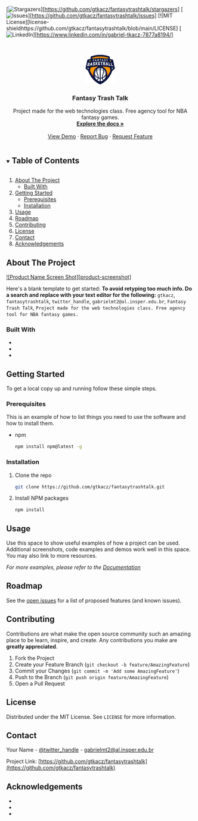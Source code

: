 <!--
*** Thanks for checking out the Best-README-Template. If you have a suggestion
*** that would make this better, please fork the repo and create a pull request
*** or simply open an issue with the tag "enhancement".
*** Thanks again! Now go create something AMAZING! :D
***
***
***
*** To avoid retyping too much info. Do a search and replace for the following:
*** gtkacz, fantasytrashtalk, twitter_handle, gabrielmt2@al.insper.edu.br, Fantasy Trash Talk, Project made for the web technologies class. Free agency tool for NBA fantasy games.
-->



<!-- PROJECT SHIELDS -->
<!--
*** I'm using markdown "reference style" links for readability.
*** Reference links are enclosed in brackets [ ] instead of parentheses ( ).
*** See the bottom of this document for the declaration of the reference variables
*** for contributors-url, forks-url, etc. This is an optional, concise syntax you may use.
*** https://www.markdownguide.org/basic-syntax/#reference-style-links
-->
[![Stargazers][stars-shield]][https://github.com/gtkacz/fantasytrashtalk/stargazers]
[![Issues][issues-shield]][https://github.com/gtkacz/fantasytrashtalk/issues]
[![MIT License][license-shieldhttps://github.com/gtkacz/fantasytrashtalk/blob/main/LICENSE]
[![LinkedIn][linkedin-shield]][https://www.linkedin.com/in/gabriel-tkacz-7877a8194/]



<!-- PROJECT LOGO -->
<br />
<p align="center">
  <a href="https://github.com/gtkacz/fantasytrashtalk">
    <img src="images/logo.png" alt="Logo" width="80" height="80">
  </a>

  <h3 align="center">Fantasy Trash Talk</h3>

  <p align="center">
    Project made for the web technologies class. Free agency tool for NBA fantasy games.
    <br />
    <a href="https://github.com/gtkacz/fantasytrashtalk"><strong>Explore the docs »</strong></a>
    <br />
    <br />
    <a href="https://github.com/gtkacz/fantasytrashtalk">View Demo</a>
    ·
    <a href="https://github.com/gtkacz/fantasytrashtalk/issues">Report Bug</a>
    ·
    <a href="https://github.com/gtkacz/fantasytrashtalk/issues">Request Feature</a>
  </p>
</p>



<!-- TABLE OF CONTENTS -->
<details open="open">
  <summary><h2 style="display: inline-block">Table of Contents</h2></summary>
  <ol>
    <li>
      <a href="#about-the-project">About The Project</a>
      <ul>
        <li><a href="#built-with">Built With</a></li>
      </ul>
    </li>
    <li>
      <a href="#getting-started">Getting Started</a>
      <ul>
        <li><a href="#prerequisites">Prerequisites</a></li>
        <li><a href="#installation">Installation</a></li>
      </ul>
    </li>
    <li><a href="#usage">Usage</a></li>
    <li><a href="#roadmap">Roadmap</a></li>
    <li><a href="#contributing">Contributing</a></li>
    <li><a href="#license">License</a></li>
    <li><a href="#contact">Contact</a></li>
    <li><a href="#acknowledgements">Acknowledgements</a></li>
  </ol>
</details>



<!-- ABOUT THE PROJECT -->
## About The Project

[![Product Name Screen Shot][product-screenshot]](https://example.com)

Here's a blank template to get started:
**To avoid retyping too much info. Do a search and replace with your text editor for the following:**
`gtkacz`, `fantasytrashtalk`, `twitter_handle`, `gabrielmt2@al.insper.edu.br`, `Fantasy Trash Talk`, `Project made for the web technologies class. Free agency tool for NBA fantasy games.`


### Built With

* []()
* []()
* []()



<!-- GETTING STARTED -->
## Getting Started

To get a local copy up and running follow these simple steps.

### Prerequisites

This is an example of how to list things you need to use the software and how to install them.
* npm
  ```sh
  npm install npm@latest -g
  ```

### Installation

1. Clone the repo
   ```sh
   git clone https://github.com/gtkacz/fantasytrashtalk.git
   ```
2. Install NPM packages
   ```sh
   npm install
   ```



<!-- USAGE EXAMPLES -->
## Usage

Use this space to show useful examples of how a project can be used. Additional screenshots, code examples and demos work well in this space. You may also link to more resources.

_For more examples, please refer to the [Documentation](https://example.com)_



<!-- ROADMAP -->
## Roadmap

See the [open issues](https://github.com/gtkacz/fantasytrashtalk/issues) for a list of proposed features (and known issues).



<!-- CONTRIBUTING -->
## Contributing

Contributions are what make the open source community such an amazing place to be learn, inspire, and create. Any contributions you make are **greatly appreciated**.

1. Fork the Project
2. Create your Feature Branch (`git checkout -b feature/AmazingFeature`)
3. Commit your Changes (`git commit -m 'Add some AmazingFeature'`)
4. Push to the Branch (`git push origin feature/AmazingFeature`)
5. Open a Pull Request



<!-- LICENSE -->
## License

Distributed under the MIT License. See `LICENSE` for more information.



<!-- CONTACT -->
## Contact

Your Name - [@twitter_handle](https://twitter.com/twitter_handle) - gabrielmt2@al.insper.edu.br

Project Link: [https://github.com/gtkacz/fantasytrashtalk](https://github.com/gtkacz/fantasytrashtalk)



<!-- ACKNOWLEDGEMENTS -->
## Acknowledgements

* []()
* []()
* []()





<!-- MARKDOWN LINKS & IMAGES -->
<!-- https://www.markdownguide.org/basic-syntax/#reference-style-links -->
[contributors-shield]: https://img.shields.io/github/contributors/gtkacz/repo.svg?style=for-the-badge
[contributors-url]: https://github.com/gtkacz/repo/graphs/contributors
[forks-shield]: https://img.shields.io/github/forks/gtkacz/repo.svg?style=for-the-badge
[forks-url]: https://github.com/gtkacz/repo/network/members
[stars-shield]: https://img.shields.io/github/stars/gtkacz/repo.svg?style=for-the-badge
[stars-url]: https://github.com/gtkacz/repo/stargazers
[issues-shield]: https://img.shields.io/github/issues/gtkacz/repo.svg?style=for-the-badge
[issues-url]: https://github.com/gtkacz/repo/issues
[license-shield]: https://img.shields.io/github/license/gtkacz/repo.svg?style=for-the-badge
[license-url]: https://github.com/gtkacz/repo/blob/master/LICENSE.txt
[linkedin-shield]: https://img.shields.io/badge/-LinkedIn-black.svg?style=for-the-badge&logo=linkedin&colorB=555
[linkedin-url]: https://linkedin.com/in/gtkacz